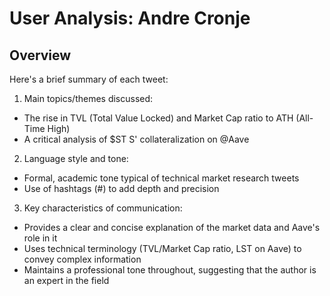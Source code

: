 # User Analysis: Andre Cronje

## Overview

Here's a brief summary of each tweet:

1. Main topics/themes discussed:
- The rise in TVL (Total Value Locked) and Market Cap ratio to ATH (All-Time High)
- A critical analysis of $ST S' collateralization on @Aave
2. Language style and tone:
- Formal, academic tone typical of technical market research tweets
- Use of hashtags (#) to add depth and precision
3. Key characteristics of communication:

- Provides a clear and concise explanation of the market data and Aave's role in it
- Uses technical terminology (TVL/Market Cap ratio, LST on Aave) to convey complex information
- Maintains a professional tone throughout, suggesting that the author is an expert in the field